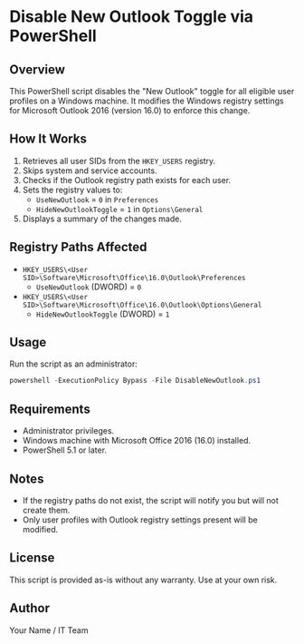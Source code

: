 # Disable New Outlook Toggle via PowerShell

## Overview
This PowerShell script disables the "New Outlook" toggle for all eligible user profiles on a Windows machine. It modifies the Windows registry settings for Microsoft Outlook 2016 (version 16.0) to enforce this change.

## How It Works
1. Retrieves all user SIDs from the `HKEY_USERS` registry.
2. Skips system and service accounts.
3. Checks if the Outlook registry path exists for each user.
4. Sets the registry values to:
   - `UseNewOutlook` = `0` in `Preferences`
   - `HideNewOutlookToggle` = `1` in `Options\General`
5. Displays a summary of the changes made.

## Registry Paths Affected
- `HKEY_USERS\<User SID>\Software\Microsoft\Office\16.0\Outlook\Preferences`
  - `UseNewOutlook` (DWORD) = `0`
- `HKEY_USERS\<User SID>\Software\Microsoft\Office\16.0\Outlook\Options\General`
  - `HideNewOutlookToggle` (DWORD) = `1`

## Usage
Run the script as an administrator:

```powershell
powershell -ExecutionPolicy Bypass -File DisableNewOutlook.ps1
```

## Requirements
- Administrator privileges.
- Windows machine with Microsoft Office 2016 (16.0) installed.
- PowerShell 5.1 or later.

## Notes
- If the registry paths do not exist, the script will notify you but will not create them.
- Only user profiles with Outlook registry settings present will be modified.

## License
This script is provided as-is without any warranty. Use at your own risk.

## Author
Your Name / IT Team

